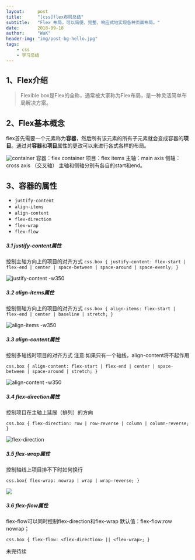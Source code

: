 ```yaml
---
layout:     post
title:      "[css]flex布局总结"
subtitle:   "Flex 布局，可以简便、完整、响应式地实现各种页面布局。"
date:       2018-09-18
author:     "WaK"
header-img: "img/post-bg-hello.jpg"
tags:
    - css
    - 学习总结
---
```


## 1、Flex介绍
>Flexible box是Flex的全称，通常被大家称为Flex布局，是一种灵活简单布局解决方案。

## 2、Flex基本概念
flex首先需要一个元素称为**容器**，然后所有该元素的所有子元素就会变成容器的**项目**。通过对**容器**和**项目**属性的更改可以来进行各式各样的布局。


![container](http://www.ruanyifeng.com/blogimg/asset/2015/bg2015071004.png)
容器：flex container 
项目：flex items
主轴：main axis
侧轴：cross axis （交叉轴）
主轴和侧轴分别有各自的start和end。

## 3、容器的属性
* `justify-content`
* `align-items`
* `align-content`
* `flex-direction`
* `flex-wrap`
* `flex-flow`

##### 3.1 justify-content属性
控制主轴方向上的项目的对齐方式
```css.box { justify-content: flex-start | flex-end | center | space-between | space-around | space-evenly; }```

![justify-content -w350](https://css-tricks.com/wp-content/uploads/2013/04/justify-content-2.svg)

##### 3.2 align-items属性
控制侧轴方向上的项目的对齐方式
```css.box { align-items: flex-start | flex-end | center | baseline | stretch; }```

![align-items -w350](https://css-tricks.com/wp-content/uploads/2014/05/align-items.svg)

##### 3.3 align-content属性
控制多轴线时项目的对齐方式
注意:如果只有一个轴线，align-content将不起作用

```css.box { align-content: flex-start | flex-end | center | space-between | space-around | stretch; }```

![align-content -w350](https://css-tricks.com/wp-content/uploads/2013/04/align-content.svg)

##### 3.4 flex-direction属性
控制项目在主轴上延展（排列）的方向

```css.box { flex-direction: row | row-reverse | column | column-reverse; }```

![flex-direction](https://css-tricks.com/wp-content/uploads/2013/04/flex-direction2.svg)

##### 3.5 flex-wrap属性
控制轴线上项目排不下时如何换行

```css.box{ flex-wrap: nowrap | wrap | wrap-reverse; }```

![](https://css-tricks.com/wp-content/uploads/2014/05/flex-wrap.svg)

##### 3.6 flex-flow属性
flex-flow可以同时控制flex-direction和flex-wrap
默认值：flex-flow:row nowrap；

```css.box { flex-flow: <flex-direction> || <flex-wrap>; }```


未完待续







